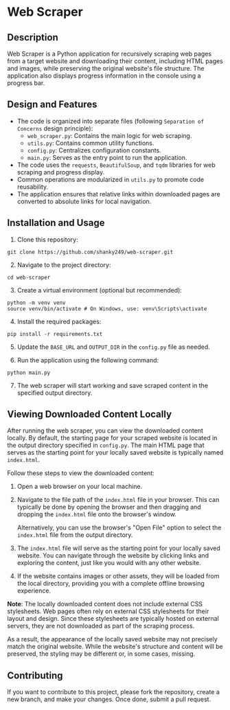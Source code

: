 # Web Scraper

## Description
Web Scraper is a Python application for recursively scraping web pages from a target website and downloading their content, including HTML pages and images, while preserving the original website's file structure. The application also displays progress information in the console using a progress bar.

## Design and Features
- The code is organized into separate files (following `Separation of Concerns` design principle):
  - `web_scraper.py`: Contains the main logic for web scraping.
  - `utils.py`: Contains common utility functions.
  - `config.py`: Centralizes configuration constants.
  - `main.py`: Serves as the entry point to run the application.
- The code uses the `requests`, `BeautifulSoup`, and `tqdm` libraries for web scraping and progress display.
- Common operations are modularized in `utils.py` to promote code reusability.
- The application ensures that relative links within downloaded pages are converted to absolute links for local navigation.

## Installation and Usage

1. Clone this repository:
```
git clone https://github.com/shanky249/web-scraper.git
```

2. Navigate to the project directory:
```
cd web-scraper
```

3. Create a virtual environment (optional but recommended):
```
python -m venv venv
source venv/bin/activate # On Windows, use: venv\Scripts\activate
```

4. Install the required packages:
```
pip install -r requirements.txt
```

5. Update the `BASE_URL` and `OUTPUT_DIR` in the `config.py` file as needed.

6. Run the application using the following command:
```
python main.py
```

7. The web scraper will start working and save scraped content in the specified output directory.


## Viewing Downloaded Content Locally

After running the web scraper, you can view the downloaded content locally. By default, the starting page for your scraped website is located in the output directory specified in `config.py`. The main HTML page that serves as the starting point for your locally saved website is typically named `index.html`.

Follow these steps to view the downloaded content:

1. Open a web browser on your local machine.

2. Navigate to the file path of the `index.html` file in your browser. This can typically be done by opening the browser and then dragging and dropping the `index.html` file onto the browser's window.

   Alternatively, you can use the browser's "Open File" option to select the `index.html` file from the output directory.

3. The `index.html` file will serve as the starting point for your locally saved website. You can navigate through the website by clicking links and exploring the content, just like you would with any other website.

4. If the website contains images or other assets, they will be loaded from the local directory, providing you with a complete offline browsing experience.

**Note**: The locally downloaded content does not include external CSS stylesheets. Web pages often rely on external CSS stylesheets for their layout and design. Since these stylesheets are typically hosted on external servers, they are not downloaded as part of the scraping process.

As a result, the appearance of the locally saved website may not precisely match the original website. While the website's structure and content will be preserved, the styling may be different or, in some cases, missing.



## Contributing
If you want to contribute to this project, please fork the repository, create a new branch, and make your changes. Once done, submit a pull request.
